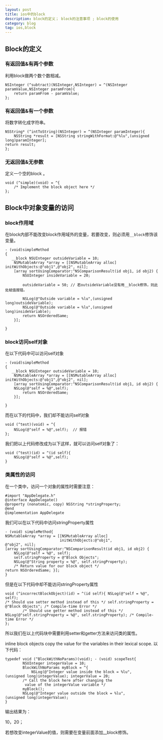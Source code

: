 ```yaml
---
layout: post
title: ios中的block
description: block的定义； block的注意事项 ; block的使用
category: blog
tag: ios,block
---
```


## Block的定义

### 有返回值&有两个参数

利用block做两个数个数相减。

```
NSInteger (^subtract)(NSInteger,NSInteger) = ^(NSInteger paramValue,NSInteger paramFrom){
    return paramFrom - paramValue;
};
```

### 有返回值&有一个参数

将数字转化成字符串。

```
NSString* (^intToString)(NSInteger) = ^(NSInteger paramInteger){
    NSString *result = [NSString stringWithFormat:@"%lu",(unsigned long)paramInteger];
return result;
};
```

### 无返回值&无参数

定义一个空的block 。

```
void (^simple)(void) = ^{
    /* Implement the block object here */
};
```

## Block中对象变量的访问

### block作用域

在block内部不能改变block作用域外的变量，若要改变，则必须用`__block`修饰该变量。

```
- (void)simpleMethod
{
   __block NSUInteger outsideVariable = 10;
    NSMutableArray *array = [[NSMutableArray alloc] initWithObjects:@"obj1",@"obj2", nil];
    [array sortUsingComparator:^NSComparisonResult(id obj1, id obj2) {
        NSUInteger insideVariable = 20;

        outsideVariable = 50; // 若outsideVariable没有用__block修饰，则此处赋值报错。

        NSLog(@"Outside variable = %lu",(unsigned long)outsideVariable);
        NSLog(@"Outside variable = %lu",(unsigned long)insideVariable);
        return NSOrderedSame;
    }];

}
```

### block访问self对象

在以下代码中可以访问self对象

```
- (void)simpleMethod
{
   __block NSUInteger outsideVariable = 10;
    NSMutableArray *array = [[NSMutableArray alloc] initWithObjects:@"obj1",@"obj2", nil];
    [array sortUsingComparator:^NSComparisonResult(id obj1, id obj2) {
    NSLog(@"self = %@",self);
        return NSOrderedSame;
    }];

}
```

而在以下的代码中，我们却不能访问self对象

```
void (^test)(void) = ^{
    NSLog(@"self = %@",self);  // 报错
};
```

我们把以上代码修改成为以下这样，就可以访问self对象了：

```
void (^test)(id) = ^(id self){
    NSLog(@"self = %@",self); 
}
```

### 类属性的访问

在一个类中，访问一个对象的属性时需要注意：

```
#import "AppDelegate.h"
@interface AppDelegate()
@property (nonatomic, copy) NSString *stringProperty;
@end
@implementation AppDelegate
```

我们可以在以下代码中访问stringProperty属性

```
- (void) simpleMethod{
NSMutableArray *array = [[NSMutableArray alloc]
                         initWithObjects:@"obj1",
@"obj2", nil];
[array sortUsingComparator:^NSComparisonResult(id obj1, id obj2) {
    NSLog(@"self = %@", self);
    self.stringProperty = @"Block Objects";
    NSLog(@"String property = %@", self.stringProperty);
    /* Return value for our block object */
return NSOrderedSame; }];
}
```

但是在以下代码中却不能访问stringProperty属性

```
void (^incorrectBlockObject)(id) = ^(id self){ NSLog(@"self = %@", self);
/* Should use setter method instead of this */ self.stringProperty = @"Block Objects"; /* Compile-time Error */
        /* Should use getter method instead of this */
NSLog(@"self.stringProperty = %@", self.stringProperty); /* Compile-time Error */
};
```

所以我们在以上代码块中需要利用setter和getter方法来访问类的属性。

inline block objects copy the value for the variables in their lexical scope. 
以下代码：

```
typedef void (^BlockWithNoParams)(void); - (void) scopeTest{
        NSUInteger integerValue = 10;
        BlockWithNoParams myBlock = ^{
            NSLog(@"Integer value inside the block = %lu",
(unsigned long)integerValue); integerValue = 20;
        /* Call the block here after changing the
         value of the integerValue variable */
        myBlock();
        NSLog(@"Integer value outside the block = %lu",
(unsigned long)integerValue);
}
```

输出结果为：

10，20； 

若想改变integerValue的值，则需要在变量前面添加__block修饰。